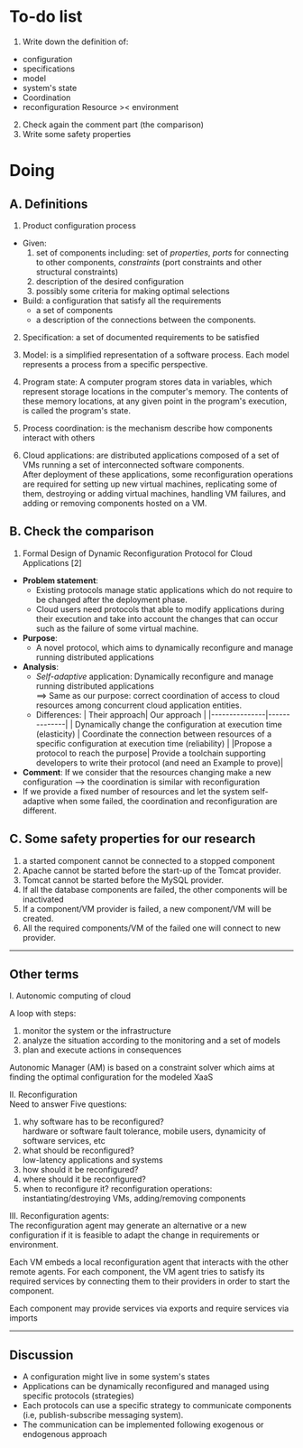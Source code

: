 # To-do list
1. Write down the definition of:
  - configuration
  - specifications
  - model
  - system's state
  - Coordination
  - reconfiguration
Resource >< environment
2. Check again the comment part (the comparison)
3. Write some safety properties

# Doing
## A. Definitions
1. Product configuration process
  - Given:
    1. set of components including: set of *properties*, *ports* for connecting to other components, *constraints* (port constraints and other structural constraints)
    2. description of the desired configuration
    3. possibly some criteria for making optimal selections
  - Build: a configuration that satisfy all the requirements
    - a set of components
    - a description of the connections between the components.

2. Specification: a set of documented requirements to be satisfied

3. Model: is a simplified representation of a software process. Each model represents a process from a specific perspective.

4. Program state:
A computer program stores data in variables, which represent storage locations in the computer's memory. The contents of these memory locations, at any given point in the program's execution, is called the program's state.

5. Process coordination: is the mechanism describe how components interact with others

6. Cloud applications: are distributed applications composed of a set of VMs running a set of interconnected software components.  
After deployment of these applications, some reconfiguration operations are required for setting up new virtual machines, replicating some of them, destroying or adding virtual machines, handling VM failures, and adding or removing components hosted on a VM.

## B. Check the comparison
1. Formal Design of Dynamic Reconfiguration Protocol for Cloud Applications [2]  
- **Problem statement**:
  - Existing protocols manage static applications which do not require to be changed after the deployment phase.  
  - Cloud users need protocols that able to modify applications during their execution and take into account the changes that can occur such as the failure of some virtual machine.
- **Purpose**:
  - A novel protocol, which aims to dynamically reconfigure and manage running distributed applications
- **Analysis**:
  - *Self-adaptive* application: Dynamically reconfigure and manage running distributed applications  
  ==> Same as our purpose: correct coordination of access to cloud resources among concurrent cloud application entities.
  - Differences:
  | Their approach| Our approach |
  |---------------|--------------|
  | Dynamically change the configuration at execution time (elasticity) | Coordinate the connection between resources of a specific configuration at execution time (reliability)  |
  |Propose a protocol to reach the purpose| Provide a toolchain supporting developers to write their protocol (and need an Example to prove)|
- **Comment**: If we consider that the resources changing make a new configuration --> the coordination is similar with reconfiguration
- If we provide a fixed number of resources and let the system self-adaptive when some failed, the coordination and reconfiguration are different.
## C. Some safety properties for our research
1. a started component cannot be connected to a stopped component
2. Apache cannot be started before the start-up of the Tomcat provider.
3. Tomcat cannot be started before the MySQL provider.
4. If all the database components are failed, the other components will be inactivated
5. If a component/VM provider is failed, a new component/VM will be created.
6. All the required components/VM of the failed one will connect to new provider.
---
## Other terms  
I. Autonomic computing of cloud

A loop with steps:
  1. monitor the system or the infrastructure
  2. analyze the situation according to the monitoring and a set of models
  3. plan and execute actions in consequences

Autonomic Manager (AM)  is based on a constraint solver which aims at finding the optimal configuration for the modeled XaaS

II. Reconfiguration  
Need to answer Five questions:
1. why software has to be reconfigured?  
 hardware or software fault tolerance, mobile users, dynamicity of software services, etc
2. what should be reconfigured?  
low-latency applications and systems
3. how should it be reconfigured?
4. where should it be reconfigured?
5. when to reconfigure it?
reconfiguration operations: instantiating/destroying VMs, adding/removing components

III. Reconfiguration agents:  
The reconfiguration agent may generate an alternative or a new configuration if it is feasible to adapt the change in requirements or environment.

Each VM embeds a local reconfiguration agent that interacts with the other remote agents. For each component, the VM agent tries to satisfy its required services by connecting them to their providers in order to start the component.

Each component may provide services via exports and require services via imports

---
## Discussion
- A configuration might live in some system's states
- Applications can be dynamically reconfigured and managed using specific protocols (strategies)
- Each protocols can use a specific strategy to communicate components (i.e, publish-subscribe messaging system).
- The communication can be implemented following exogenous or endogenous approach
